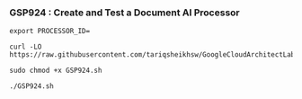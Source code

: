 ### GSP924 :  Create and Test a Document AI Processor 

```
export PROCESSOR_ID=
```

```
curl -LO https://raw.githubusercontent.com/tariqsheikhsw/GoogleCloudArchitectLabs/main/Solutions/GSP924.sh

sudo chmod +x GSP924.sh

./GSP924.sh
```


